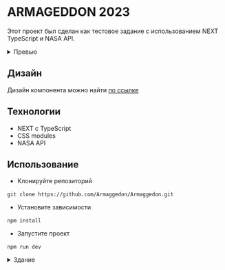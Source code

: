 # ARMAGEDDON 2023
Этот проект был сделан как тестовое задание с использованием NEXT TypeScript и NASA API.

<details>
<summary>Превью</summary>

![ARMAGEDDON](armagedon.png)
</details>

## Дизайн
Дизайн компонента можно найти [по ссылке](https://www.figma.com/file/N9aUcWK3o189lZcwQyzU79/Armaggedon-V3?type=design&node-id=0%3A1&mode=design&t=nb1Hyl3qNhdm2c4a-1)

## Технологии
 - NEXT с TypeScript
 - CSS modules
 - NASA API

## Использование
 - Клонируйте репозиторий
 ```
git clone https://github.com/Armaggedon/Armaggedon.git
```
 - Установите зависимости
 ```
 npm install
```
 - Запустите проект
 ```
npm run dev
```

<details>
<summary>Здание</summary>

Тестовое задание — Квартирка
Нужно сверстать онлайн-сервис по мониторингу и уничтожению опасных астероидов на основе данных API NASA. 
АПИ: https://api.nasa.gov Asteroids - NeoWs
На главной список подлетов астероидов к Земле от текущей даты в бесконечность. Подгрузка при скролле порциями. По каждому астероиду: название, размер, оценка опасности, как близко будет к Земле, точная дата максимального подлёта. Иконка астероида в зависимости от размера (критерий малый-большой выбрать самостоятельно). И опция вывода расстояний: в километрах или расстояниях до Луны.
Адаптивная вёрстка.
Кнопка заказа отправляет заказ в корзину. Корзина — это плашка на странице списка. По нажатию на кнопку отправки открывается страница успешного заказа, где перечислены заказанные сближения.
У астероида есть своя страница. Там указаны данные астероида и список всех его сближений. По каждому сближению: скорость относительно Земли, время максимального сближения с Землей, расстояние до Земли, по орбите вокруг чего летит. Дизайн страницы астероида кандидат делает на своё усмотрение. 
https://www.figma.com/file/N9aUcWK3o189lZcwQyzU79/Armaggedon-V3?type=design&node-id=0%3A1&mode=design&t=nb1Hyl3qNhdm2c4a-1 
Использовать Next.js (также принимаются решения на React, если будет реализован SSR);
Использование redux нежелательно;
Стилизация с помощью CSS модулей;
Решение предоставить в виде git репозитория (github/bitbucket/gitlab по выбору);
Корректное отображение в последних версиях браузеров (chrome, firefox, safari, edge);
Будет плюсом:
использование TypeScript;
тесты;
если вы задеплоите ваш проект на любой удобный для вас хостинг;
документация/инструкция по сборке проекта (README);
</details>